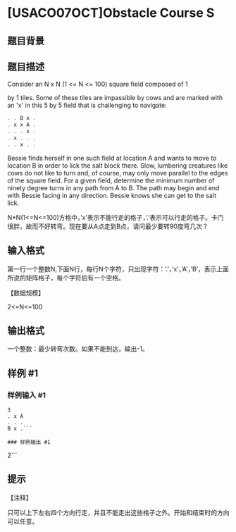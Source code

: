 # [USACO07OCT]Obstacle Course S

## 题目背景



## 题目描述

Consider an N x N (1 <= N <= 100) square field composed of 1

by 1 tiles. Some of these tiles are impassible by cows and are marked with an 'x' in this 5 by 5 field that is challenging to navigate:

```cpp
. . B x . 
. x x A . 
. . . x . 
. x . . . 
. . x . . 
```
Bessie finds herself in one such field at location A and wants to move to location B in order to lick the salt block there.  Slow, lumbering creatures like cows do not like to turn and, of course, may only move parallel to the edges of the square field. For a given field, determine the minimum number of ninety degree turns in any path from A to B. The path may begin and end with Bessie facing in any direction. Bessie knows she can get to the salt lick.

N\*N(1<=N<=100)方格中，’x’表示不能行走的格子，’.’表示可以行走的格子。卡门很胖，故而不好转弯。现在要从A点走到B点，请问最少要转90度弯几次？


## 输入格式

第一行一个整数N,下面N行，每行N个字符，只出现字符：’.’，’x’，’A’，’B’，表示上面所说的矩阵格子，每个字符后有一个空格。

【数据规模】

2<=N<=100


## 输出格式

一个整数：最少转弯次数。如果不能到达，输出-1。


## 样例 #1

### 样例输入 #1
```
3
. x A
. . .
B x .```

### 样例输出 #1

```
2```

## 提示

【注释】

只可以上下左右四个方向行走，并且不能走出这些格子之外。开始和结束时的方向可以任意。

